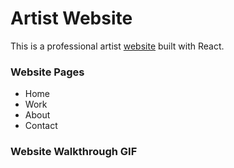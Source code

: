 # Artist Website

This is a professional artist [website](https://joeysteigelman.com/) built with React. 


### Website Pages
- Home
- Work
- About
- Contact

### Website Walkthrough GIF

<!-- <img src="https://i.imgur.com/DPgLJYY.gif"> -->


